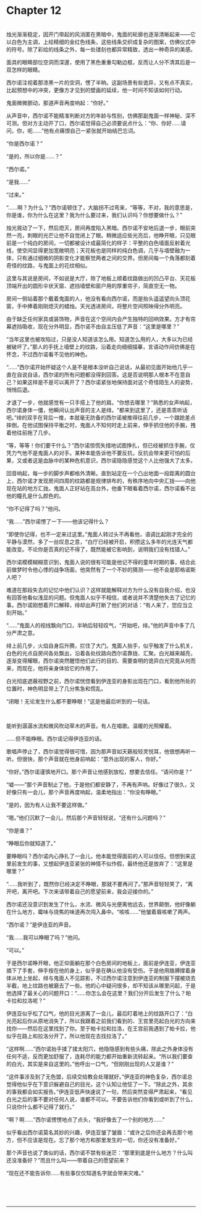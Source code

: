 # Chapter 12

<br>
烛光渐渐稳定，因开门带起的风消匿在黑暗中，鬼面的轮廓也逐渐清晰起来——它以白色为主调，上绘精细的金红色线条，这些线条交织成复杂的图案，仿佛仪式中的符号。除了彩绘的线条之外，每一处镂刻也都异常精致，透出一种奇异的美感。

面具的眼睛部位空洞而深邃，使用了黑色重重勾勒边框，反而让人分不清其后是一双怎样的眼睛。

西尔诺注视着那漆黑一片的空洞，愣了半晌。这副场景有些诡异，又有点不真实，比起预想中的冲突，更像方才见到的壁画的延续，他一时间不知该如何行动。

鬼面微微颤动，那道声音再度响起：“你好。”

从声音中，西尔诺不能精准判断对方的年龄与性别，仿佛那副鬼面一样神秘、深不可测。但对方主动开了口，西尔诺觉得自己必须要说点什么：“你、你好……请问，你，呃……”他有点痛恨自己一紧张就开始结巴忘词。

“你是西尔诺？”

“是的，所以你是……？”

“西尔诺。”

“是我……”

“过来。”

“……啊？为什么？”西尔诺顿住了，大脑拐不过弯来，“等等，不对，我的意思是，你是谁，你为什么在这里？我为什么要过来，我们认识吗？你想要做什么？”

烛光晃动了一下，然后熄灭，房间再度陷入黑暗。西尔诺不安地后退一步，眼前突然一亮，刺眼的光芒让他不自觉闭上了眼。稍微适应些光亮后，他睁开眼，只见眼前是一个纯白的房间，一切都被设计成最简化的样子：平整的白色墙面反射着光线，使空间显得更加宽敞明亮；天花板也是同样的纯白色调，几乎与墙壁融为一体，只有通过细微的阴影变化才能察觉两者之间的交界。但房间每一个角落都刻着奇怪的纹路，与鬼面上的花纹相似。

这里与其说是房间，不如说是大厅，除了地板上顺着纹路做出的凹凸平台、天花板顶端开出的圆形伞状天窗、遮挡墙壁和窗户用的厚重帘子，简直空无一物。

房间一侧站着那个戴着鬼面的人，他没有看向西尔诺，而是抬头遥遥望向头顶花窗，手中捧着刚刚熄灭的蜡烛。天光透进房间，将整片空间照映得分外明亮。

由于缺乏任何家具或装饰物，声音在这个空间内会产生独特的回响效果。方才有帘幕遮挡吸收，现在分外明显，西尔诺不由自主压低了声音：“这里是哪里？”

“当年这里也被攻陷过，只是没人知道该怎么用。知道怎么用的人，大多以为已经被破坏了。”那人的手抚上墙壁上的纹路，沿着走向细细描摹，言语动作间仿佛是在怀念，不过西尔诺看不见他的神色。

“……”西尔诺开始怀疑这个人是不是根本没听自己说话，从最初见面开始他几乎一直在自说自话，西尔诺的所有问题都没得到回答。这是否说明那人根本不在意自己？如果这样是不是可以离开了？西尔诺紧张地保持面对这个奇怪陌生人的姿势，悄悄后退。

才退了一步，他就感觉有一只手搭上了他的肩。“你想去哪里？”熟悉的女声响起，西尔诺身体一僵，他瞬间认出声音的主人是绯。“都来到这里了，还是乖乖听话吧。”绯的双手在背后一推，本就毫无防备的西尔诺被推得往前几步，一个踉跄差点摔倒。在他试图保持平衡之时，鬼面人不知何时走上前来，伸手抓住他的手腕，拽着他往前拖了几步。

“等，等等！你们要干什么？”西尔诺惊慌失措地试图挣扎，但已经被抓住手腕，仅凭力气他不是鬼面人的对手。某种本能告诉他不要反抗，反抗会带来更可怕的后果，又或者这是血脉中的某种危机意识，西尔诺隐隐感觉这个人比他强大了太多。

回音响起，每一步的脚步声都格外清晰。直到站定在一个凸出地面一段距离的圆台上，西尔诺才发现房间四周的纹路都是规律排布的，有秩序地向中央汇拢——向他现在站的地方汇拢。鬼面人正好站在高台外，他垂下眼看着西尔诺，西尔诺看不出他的瞳孔是什么颜色的。

“你不记得了吗？”他问。

“我……”西尔诺愣了一下——他该记得什么？

“即使你记得，也不一定来过这里。”鬼面人转过头不再看他，语调比起刚才完全的平静与漠然，多了一丝叹息之意，“白厅已经被开启，积攒这么多年的光连天气都能改变。不论你是否真的记不得了，既然能被它影响到，说明我们没有找错人。”

西尔诺模模糊糊意识到，鬼面人说的很有可能是他记不得的童年时期的事，结合此前做梦时令他心悸的战争场面，他突然有了一个不妙的猜测——他不会是耶格诺斯人吧？

难道在那段失去的记忆中他们认识？这样就能解释对方为什么没有自我介绍，也没有回答他看似浅显的问题。但鬼面人似乎不相信，或者说并不清楚他失去了记忆的事。西尔诺刚想着开口解释，绯却出声打断了他们的对话：“有人来了，您应当立刻开始。”

“……”鬼面人的视线飘向门口，半晌后轻轻叹气，“开始吧，绯。”他的声音中多了几分严肃之意。

绯上前几步，火焰自身后升腾，拦住了大门。鬼面人抬手，似乎触发了什么机关，白色的光点自房间各处飘出，沿着各处纹路向西尔诺靠拢、汇聚。白光越来越亮，逐渐变得耀眼，西尔诺突然醒悟他们此行的目的、需要查明的诡异白光究竟从何而来，而现在，他将亲身体验它的作用了。

白光彻底遮蔽视野之前，西尔诺恍惚看到伊连亚的身影出现在门口，看到他所处的位置时，神色明显带上了几分焦急和慌乱。

“闭眼！无论发生什么都不要睁眼！”这是他最后听到的一句话。

<br>

能听到潺潺水流和微风吹动草木的声音。有人在唱歌。温暖的光照耀着。

……但不能睁眼。西尔诺记得伊连亚的话。

歌唱声停止了，西尔诺觉得很可惜，因为那声音如天籁般轻灵悦耳，他很想再听一听。但很快，那个声音就在他身前响起：“意外出现的客人，你好。”

“你好。”西尔诺谨慎地开口。那个声音让他感到放松，想要去信任。“请问你是？”

“嘘——”那个声音制止了他，于是他们都安静了，不再有声响。好像过了很久，又好像只有一会儿，那个声音再度响起，温柔地指出：“你没有睁眼。”

“是的，因为有人让我不要这样做。”

“嗯。”他们沉默了一会儿，然后那个声音轻轻说，“还有什么问题吗？”

“你是谁？”

“睁眼后你就知道了。”

要睁眼吗？西尔诺内心挣扎了一会儿，他本能觉得面前的人可以信任。但想到来这里前发生的事，又想起伊连亚紧张的神情不似作假，最终他还是放弃了：“这里是哪里？”

“……我听到了，既然你已经决定不睁眼，那就不要再问了。”那声音轻轻笑了，“离开吧，离开吧。下次来请带着自己的愿望前来，我会迎接你的。”

西尔诺还没意识到发生了什么，水流、微风与光便离他远去，世界颠倒，他好像躺在什么地方，霉味与烧焦的味道再次闯入鼻中。“咳咳……”他皱着眉咳嗽了两声。

“西尔诺？”是伊连亚的声音。

“我……我可以睁眼了吗？”他问。

“可以。”

于是西尔诺睁开眼，他正仰面躺在那个白色房间的地板上，面前是伊连亚，伊连亚摘下了手套，伸手按在他的身上，似乎是在确认他没有受伤。于是他用胳膊撑着身体从地上坐起，绯与鬼面人不见踪影，不过西尔诺注意到伊连亚的制服下摆被烧去半截，地上纹路也被磨去了一些。他的心中疑问很多，却不知该从哪里问起，于是他选择了最关心的问题开口：“……你怎么会在这里？我们分开后发生了什么？帕卡拉和拉洛呢？”

伊连亚似乎松了口气，他的目光游离了一会儿，最后盯着地上的纹路开口了：“白光亮起后你从原地消失了，所以我跟着之前我们看到的、王宫里亮起白光的方向来找你——然后在这里找到了你。至于帕卡拉和拉洛，在王宫前我遇到了帕卡拉，他似乎在路上和拉洛分开了，所以他现在去找拉洛了。”

“这样啊……”西尔诺抬手揉了揉太阳穴，他隐隐感到有些头痛，除此之外身体没有任何不适，反而更加舒服了，连耗尽的能力都开始重新流转起来。“所以我们要查的白光，其实是来自这里的。”他呼出一口气，“但刚刚出现的人又是谁？”

“这件事涉及到了无色盟，后续交给教会处理就好。”伊连亚的神色复杂，西尔诺总觉得他似乎在下意识躲避自己的目光，这个认知让他怔了一下。“除此之外，其余的事我都会如实报告。”伊连亚低声快速说了一句，然后突然变得严肃起来，“看见白光之后的事不要对任何人说，谁都不可以。不要告诉他们你看到或听到了什么，只说你什么都不记得了就行。”

“啊？啊……”西尔诺愣愣地点了点头，“我好像去了一个别的地方……”

似乎看出西尔诺莫名其妙的兴趣，伊连亚皱了皱眉：“或许之后你还会再去那个地方，但不应该是现在。忘了那个地方和那里发生的一切，你还没有准备好。”

那个声音也说了类似的话，西尔诺不禁有些迷茫：“那里到底是什么地方？什么叫还没准备好？”而且什么叫——带着自己的愿望前来？

“现在还不能告诉你……有些事仅仅知道名字就会带来灾难。”

<br>
<br>
<br>

---
